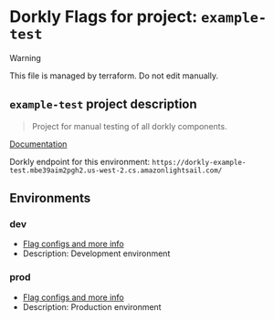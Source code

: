 # Dorkly Flags for project: `example-test`
> [!WARNING]
> This file is managed by terraform. Do not edit manually.

## `example-test` project description

> Project for manual testing of all dorkly components.


[Documentation](https://github.com/dorklyorg/dorkly/wiki)


Dorkly endpoint for this environment: `https://dorkly-example-test.mbe39aim2pgh2.us-west-2.cs.amazonlightsail.com/`

## Environments
### dev
* [Flag configs and more info](project/environments/dev)
* Description: Development environment
### prod
* [Flag configs and more info](project/environments/prod)
* Description: Production environment

